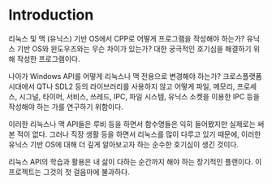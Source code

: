 # Introduction
리눅스 및 맥 (유닉스) 기반 OS에서 CPP로 어떻게 프로그램을 작성해야 하는가? 유닉스 기반 OS와 윈도우즈와는 무슨 차이가 있는가? 대한 궁극적인 호기심을 해결하기 위해 작성한 프로그램이다. 

나아가 Windows API를 어떻게 리눅스나 맥 전용으로 변경해야 하는가? 크로스플랫폼 시대에서 QT나 SDL2 등의 라이브러리를 사용하지 않고 어떻게 파일, 메모리, 프로세스, 시그널, 타이머, 서비스, 쓰레드, IPC, 파일 시스템, 유닉스 소켓을 이용한 IPC 등을 작성해야 하는 가를 연구하기 위함이다. 

이러한 리눅스나 맥 API들은 루비 등을 하면서 함수명들은 익히 들어봤지만 실제로는 써본 적이 없다. 그러나 직장 생활 등을 하면서 리눅스를 많이 다루고 있기 때문에, 이러한 유닉스 기반 OS에 대해 더 깊게 알아보고자 하는 순수한 호기심이 생긴 것이다.

리눅스 API의 학습과 활용은 내 삶이 다하는 순간까지 해야 하는 장기적인 플랜이다. 이 프로젝트는 그것의 첫 걸음마에 불과하다. 
